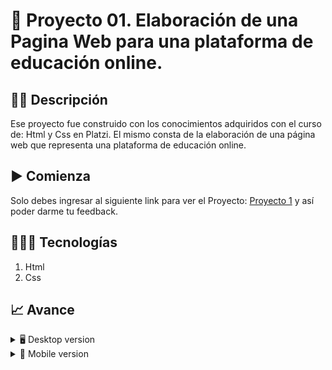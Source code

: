 # 📝 Proyecto 01. Elaboración de una Pagina Web para una plataforma de educación online.


## ✍🏻 Descripción 
Ese proyecto fue construido con los conocimientos adquiridos con el curso de: Html y Css en Platzi.  El mismo consta de la elaboración de una página web que representa una plataforma de educación online.

## ▶️ Comienza
Solo debes ingresar al siguiente link para ver el Proyecto: [Proyecto 1](https://diegudeveloper.github.io/Proyecto1_WebCurso/) y así poder darme tu feedback.

## 👨🏻‍💻 Tecnologías
1. Html
2. Css

## 📈 Avance
<details>
    <summary>🖥 Desktop version</summary>

![](https://github.com/diegudeveloper/Proyecto1_WebCurso/blob/gh-pages/Img/desktop.png)

</details>

<details>
    <summary>📱 Mobile version</summary>
    
![](https://github.com/diegudeveloper/Proyecto1_WebCurso/blob/gh-pages/Img/movil.jpg)

-[Gregory Vicent](https://github.com/Gregory142000)

</details>
